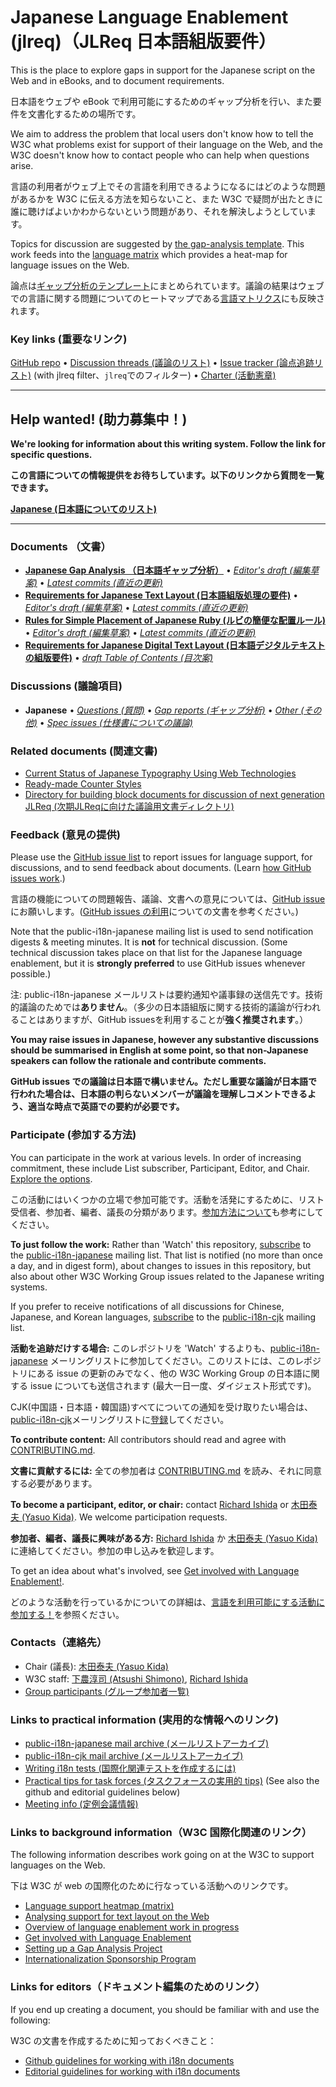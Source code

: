 # Japanese Language Enablement (jlreq)（JLReq 日本語組版要件）

This is the place to explore gaps in support for the Japanese script on the Web and in eBooks, and to document requirements.

日本語をウェブや eBook で利用可能にするためのギャップ分析を行い、また要件を文書化するための場所です。

We aim to address the problem that local users don't know how to tell the W3C what problems exist for support of their language on the Web, and the W3C doesn't know how to contact people who can help when questions arise.

言語の利用者がウェブ上でその言語を利用できるようになるにはどのような問題があるかを W3C に伝える方法を知らないこと、また W3C で疑問が出たときに誰に聴けばよいかわからないという問題があり、それを解決しようとしています。

Topics for discussion are suggested by [the gap-analysis template](https://www.w3.org/International/i18n-activity/templates/gap-analysis/gap-analysis_template.html). This work feeds into the [language matrix](https://www.w3.org/International/typography/gap-analysis/language-matrix.html) which provides a heat-map for language issues on the Web.

論点は[ギャップ分析のテンプレート](https://www.w3.org/International/i18n-activity/templates/gap-analysis/gap-analysis_template.html)にまとめられています。議論の結果はウェブでの言語に関する問題についてのヒートマップである[言語マトリクス](https://www.w3.org/International/typography/gap-analysis/language-matrix.html)にも反映されます。

### Key links (重要なリンク)
[GitHub repo](https://github.com/w3c/jlreq) • [Discussion threads (議論のリスト)](https://github.com/w3c/jlreq/issues) • [Issue tracker (論点追跡リスト)](https://www.w3.org/International/i18n-activity/textlayout/?filter=jlreq) (with jlreq filter、`jlreq`でのフィルター) • [Charter (活動憲章)](https://www.w3.org/International/jlreq/charter/)


---
## Help wanted! (助力募集中！)
**We're looking for information about this writing system. Follow the link for specific questions.**

**この言語についての情報提供をお待ちしています。以下のリンクから質問を一覧できます。**

**[Japanese (日本語についてのリスト)](https://github.com/w3c/jlreq/issues?q=is%3Aissue+is%3Aopen+label%3Aquestion)**

---


### Documents （文書）
- [**Japanese Gap Analysis （日本語ギャップ分析）**](https://www.w3.org/TR/jpan-gap) • [*Editor's draft (編集草案)*](https://www.w3.org/International/jlreq/gap-analysis/) • [*Latest commits (直近の更新)*](https://github.com/w3c/jlreq/commits/gh-pages/gap-analysis/index.html)
- [**Requirements for Japanese Text Layout (日本語組版処理の要件)**](https://www.w3.org/TR/jlreq) • [*Editor's draft (編集草案)*](https://www.w3.org/International/jlreq/) • [*Latest commits (直近の更新)*](https://github.com/w3c/jlreq/commits/gh-pages/index.html)
- [**Rules for Simple Placement of Japanese Ruby (ルビの簡便な配置ルール)**](https://www.w3.org/TR/simple-ruby/) • [*Editor's draft (編集草案)*](https://w3c.github.io/simple-ruby/) • [*Latest commits (直近の更新)*](https://github.com/w3c/simple-ruby/commits/gh-pages/index.html)
- [**Requirements for Japanese Digital Text Layout (日本語デジタルテキストの組版要件)**](https://github.com/w3c/jlreq-d) • [*draft Table of Contents (目次案)*](https://github.com/w3c/jlreq-d/wiki/jlreq-d-ToC-draft)



### Discussions (議論項目)
- **Japanese** • [*Questions (質問)*](https://github.com/w3c/jlreq/issues?q=is%3Aissue+is%3Aopen+label%3Aquestion)
• [*Gap reports (ギャップ分析)*](https://github.com/w3c/jlreq/labels/doc%3Ajlreq)
• [*Other (その他)*](https://github.com/w3c/jlreq/issues?q=is%3Aopen+-label%3Aquestion+-label%3Agap) 
• [*Spec issues (仕様書についての議論)*](https://github.com/w3c/i18n-activity/issues?q=is%3Aopen+label%3Ajlreq+label%3Aspec-type-issue)


### Related documents (関連文書)
- [Current Status of Japanese Typography Using Web Technologies](https://www.w3.org/Submission/2017/SUBM-CSJTUWT-20170102/)
- [Ready-made Counter Styles](https://www.w3.org/TR/predefined-counter-styles/)
- [Directory for building block documents for discussion of next generation JLReq (次期JLReqに向けた議論用文書ディレクトリ)](docs/)

### Feedback (意見の提供)
Please use the [GitHub issue list](https://github.com/w3c/jlreq/issues) to report issues for language support, for discussions, and to send feedback about documents. (Learn [how GitHub issues work](https://www.w3.org/International/i18n-activity/guidelines/issues.html).)

言語の機能についての問題報告、議論、文書への意見については、[GitHub issue](https://github.com/w3c/jlreq/issues) にお願いします。([GitHub issues の利用](https://www.w3.org/International/i18n-activity/guidelines/issues.html)についての文書を参考ください。)

Note that the public-i18n-japanese mailing list is used to send notification digests & meeting minutes. It is **not** for technical discussion.
(Some technical discussion takes place on that list for the Japanese language enablement, but it is **strongly preferred** to use GitHub issues whenever possible.)

注: public-i18n-japanese メールリストは要約通知や議事録の送信先です。技術的議論のためでは**ありません**。（多少の日本語組版に関する技術的議論が行われることはありますが、GitHub issuesを利用することが**強く推奨されます**。）

**You may raise issues in Japanese, however any substantive discussions should be summarised in English at some point, so that non-Japanese speakers can follow the rationale and contribute comments.**

**GitHub issues での議論は日本語で構いません。ただし重要な議論が日本語で行われた場合は、日本語の判らないメンバーが議論を理解しコメントできるよう、適当な時点で英語での要約が必要です。**


### Participate  (参加する方法)
You can participate in the work at various levels. In order of increasing commitment, these include List subscriber, Participant, Editor, and Chair. [Explore the options](https://www.w3.org/International/i18n-drafts/pages/languagedev_participation.html).

この活動にはいくつかの立場で参加可能です。活動を活発にするために、リスト受信者、参加者、編者、議長の分類があります。[参加方法について](ttps://www.w3.org/International/i18n-drafts/pages/languagedev_participation.html)も参考にしてください。

**To just follow the work:** Rather than 'Watch' this repository, [subscribe](mailto:public-i18n-japanese-request@w3.org?subject=subscribe) to the [public-i18n-japanese](https://lists.w3.org/Archives/Public/public-i18n-japanese/) mailing list. That list is notified (no more than once a day, and in digest form), about changes to issues in this repository, but also about other W3C Working Group issues related to the Japanese writing systems.

If you prefer to receive notifications of all discussions for Chinese, Japanese, and Korean languages,  [subscribe](mailto:public-i18n-cjk-request@w3.org?subject=subscribe) to the [public-i18n-cjk](https://lists.w3.org/Archives/Public/public-i18n-cjk/) mailing list.

**活動を追跡だけする場合:** このレポジトリを 'Watch' するよりも、[public-i18n-japanese](https://lists.w3.org/Archives/Public/public-i18n-japanese/) メーリングリストに参加してください。このリストには、このレポジトリにある issue の更新のみでなく、他の W3C Working Group の日本語に関する issue についても送信されます (最大一日一度、ダイジェスト形式です)。

CJK(中国語・日本語・韓国語)すべてについての通知を受け取りたい場合は、[public-i18n-cjk](https://lists.w3.org/Archives/Public/public-i18n-cjk/)メーリングリストに[登録](mailto:public-i18n-cjk-request@w3.org?subject=subscribe)してください。

**To contribute content:** All contributors should read and agree with [CONTRIBUTING.md](CONTRIBUTING.md).

**文書に貢献するには:** 全ての参加者は  [CONTRIBUTING.md](CONTRIBUTING.md) を読み、それに同意する必要があります。

**To become a participant, editor, or chair:** contact [Richard Ishida](mailto:ishida@w3.org) or [木田泰夫 (Yasuo Kida)](mailto:kida@me.com). We welcome participation requests.

**参加者、編者、議長に興味がある方:** [Richard Ishida](mailto:ishida@w3.org) か [木田泰夫 (Yasuo Kida)](mailto:kida@me.com) に連絡してください。参加の申し込みを歓迎します。

To get an idea about what's involved, see  [Get involved with Language Enablement!](https://www.w3.org/International/i18n-drafts/pages/languagedev_participation). 

どのような活動を行っているかについての詳細は、[言語を利用可能にする活動に参加する！](https://www.w3.org/International/i18n-drafts/pages/languagedev_participation)を参照ください。

### Contacts（連絡先）

- Chair (議長):  [木田泰夫 (Yasuo Kida)](mailto:kida@me.com)
- W3C staff: [下農淳司 (Atsushi Shimono)](mailto:atsushi@w3.org), [Richard Ishida](mailto:ishida@w3.org)
- [Group participants (グループ参加者一覧)](https://www.w3.org/groups/tf/i18n-jlreq/participants)


### Links to practical information (実用的な情報へのリンク)
- [public-i18n-japanese mail archive (メールリストアーカイブ)](https://lists.w3.org/Archives/Public/public-i18n-japanese/)
- [public-i18n-cjk mail archive (メールリストアーカイブ)](https://lists.w3.org/Archives/Public/public-i18n-cjk/)
- [Writing i18n tests (国際化関連テストを作成するには)](https://github.com/w3c/i18n-activity/wiki/Writing-i18n-tests)
- [Practical tips for task forces (タスクフォースの実用的 tips)](https://www.w3.org/International/i18n-activity/guidelines/process.html) (See also the github and editorial guidelines below)
- [Meeting info (定例会議情報)](https://www.w3.org/2021/04/jlreq-meeting-info.html)

### Links to background information（W3C 国際化関連のリンク）
The following information describes work going on at the W3C to support languages on the Web.

下は W3C が web の国際化のために行なっている活動へのリンクです。

- [Language support heatmap (matrix)](https://www.w3.org/International/typography/gap-analysis/language-matrix.html)
- [Analysing support for text layout on the Web](https://www.w3.org/International/i18n-drafts/nav/languagedev)
- [Overview of language enablement work in progress](https://www.w3.org/International/i18n-drafts/nav/languagedev)
- [Get involved with Language Enablement](https://www.w3.org/International/i18n-drafts/pages/languagedev_participation)
- [Setting up a Gap Analysis Project](https://github.com/w3c/typography/wiki/Setting-up-a-Gap-Analysis-Project)
- [Internationalization Sponsorship Program](https://www.w3.org/International/sponsorship/)


### Links for editors（ドキュメント編集のためのリンク）
If you end up creating a document, you should be familiar with and use the following:

W3C の文書を作成するために知っておくべきこと：

- [Github guidelines for working with i18n documents](https://www.w3.org/International/i18n-activity/guidelines/github)
- [Editorial guidelines for working with i18n documents](https://www.w3.org/International/i18n-activity/guidelines/editing)

